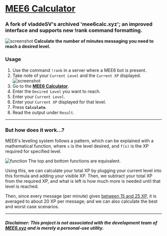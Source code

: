 # **[MEE6 Calculator](https://alanbixby.github.io/mee6calc/)**
### A fork of vladdeSV's archived 'mee6calc.xyz'; an improved interface and supports new !rank command formatting.
![screenshot](https://i.gyazo.com/3acda17ce00a46129db3e0f316b8ffb6.png)
**Calculate the number of minutes messaging you need to reach a desired level.**

### Usage
1. Use the command `!rank` in a server where a MEE6 bot is present.
1. Take note of your `Current Level` and the  `Current XP` displayed.</br>
![screenshot](https://i.gyazo.com/d30658033449d2b9547c5739a3995ea0.png)
1. Go to the **[MEE6 Calculator](https://alanbixby.github.io/mee6calc/)**.
  1. Enter the `Desired Level` you want to reach.
  1. Enter your `Current Level`.
  1. Enter your `Current XP` displayed for that level.
  1. Press **`Calculate`**.
1. Read the output under `Result`.

---
### **But how does it work...?**
MEE6's leveling system follows a pattern, which can be explained with a mathematical function, where `x` is the level desired, and `f(x)` is the XP required for specified level.

![function](https://i.imgur.com/QsV6E8N.png)
The top and bottom functions are equivalent.

Using this, we can calculate your total XP by plugging your current level into this formula and adding your visible XP. Then, we subtract your total XP from the required XP, and what is left is how much more is needed until that level is reached. 

Then, since every message (per minute) gives [between 15 and 25 XP](https://github.com/cookkkie/mee6/blob/5da379573c06eddec8ffad455c5b10681da429c3/chat-bot/plugins/levels.py#L173), it is averaged to about 20 XP per message; and we can also calculate the best and worst case scenarios.

---
##### Disclaimer: This project is not associated with the development team of [MEE6.xyz](https://mee6.xyz) and is merely a personal-use utility.

